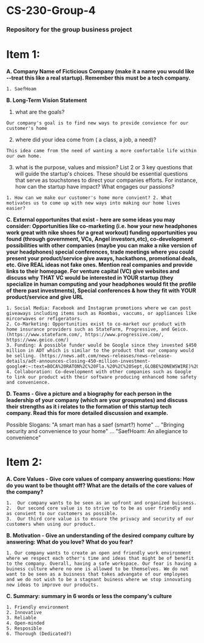 # CS-230-Group-4
### Repository for the group business project
# Item 1:

**A. Company Name of Ficticious Company (make it a name you would like --treat this like a real startup). Remember this must be a tech company.**
    
    1. SaefHoam
    
**B. Long-Term Vision Statement**
   
   1. what are the goals?
    
    Our company's goal is to find new ways to provide convience for our customer's home 
   
   2. where did your idea come from ( a class, a job, a need)?
      
    This idea came from the need of wanting a more comfortable life within our own home. 
    
   3. what is the purpose, values and mission? List 2 or 3 key questions that will guide the startup's choices. These should be essential questions that serve as touchstones to direct your companies efforts. For instance, how can the startup have impact? What engages our passions?
   
    1. How can we make our customer's home more convient? 2. What motivates us to come up with new ways into making our home lives easier? 
    
 **C. External opportunites that exist -
here are some ideas you may consider:
Opportunities like co-marketing (i.e. how your new headphones work great with nike shoes for a great workout)
funding opportunities you found (through government, VCs, Angel investors,etc), 
co-development possibilities with other companies  (maybe you can make a nike version of your headphones)
special conferences, trade meetings where you could present your product/service
give aways, hackathons, promotional deals, etc.
Give REAL ideas not fake ones.   Mention real companies and provide links to their homepage.   For venture capital (VC) give websites and discuss why THAT VC would be interested in YOUR startup (they specialize in human computing and your headphones would fit the profile of there past investments),  Special conferences & how they fit with YOUR product/service and give URL**

    1. Social Media: Facebook and Instagram promotions where we can post giveaways including items such as Roombas, vaccums, or appliances like mircorwaves or refigerators.
    2. Co-Marketing: Opportunities exist to co-market our product with home insurance providers such as StateFarm, Progressive, and Geico. (https://www.statefarm.com/, https://www.progressive.com/, https://www.geico.com/)
    3. Funding: A possible funder would be Google since they invested $450 million in ADT which is similar to the product that our company would be selling. (https://news.adt.com/news-releases/news-release-details/adt-announces-closing-450-million-investment-google#:~:text=BOCA%20RATON%2C%20Fla.%20%2C%20Sept,GLOBE%20NEWSWIRE)%20%2D%2D%20ADT%20Inc.). 
    4. Collaboration: Co-development with other companies such as Google to link our product with their software producing enhanced home safety and convenience.

**D. Teams - Give a picture and a biography for each person in the leadership of your company (which are your groupmates) and discuss their strengths as it i relates to the formation of this startup tech company. Read this for more detailed discussion and example.**


Possible Slogans: 
"A smart man has a saef (smart?) home" ... "Bringing security and convenience to your home" ... "SaefHoam: An allegiance to convenience"

# Item 2:

**A. Core Values - Give core values of company answering questions: How do you want to be thought off? What are the details of the core values of the company?**

    1.  Our company wants to be seen as an upfront and organized buisness.
    2.  Our second core value is to strive to to be as user friendly and as convient to our customers as possible.
    3.  Our third core value is to ensure the privacy and security of our customers when using our product. 
**B. Motivation - Give an understanding of the desired company culture by answering: What do you love? What do you fear?**

    1. Our company wants to create an open and friendly work environment where we respect each other's time and ideas that might be of benefit to the company. Overall, having a safe workspace. Our fear is having a buiness culture where no one is allowed to be themselves. We do not want to be seen as a buisness that takes advangate of our employees and we do not wish to be a stagnant buiness where we stop innovating new ideas to improve our products.
**C. Summary: summary in 6 words or less the company's culture**

    1. Friendly environment
    2. Innovative
    3. Reliable
    4. Open-minded
    5. Resposible
    6. Thorough (Dedicated?)




